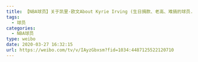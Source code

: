 ```yaml
---
title: 【NBA球员】关于凯里·欧文About Kyrie Irving (生日捐款、老高、难搞的球员.....)
tags:
  - 球员
categories:
  - NBA球员
type: weibo
date: 2020-03-27 16:32:15
url: https://weibo.com/tv/v/IAyzGbxsm?fid=1034:4487125522120710
---
```


<!-- more -->
